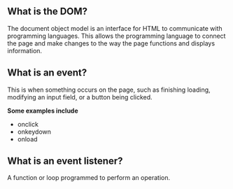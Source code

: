 ## What is the DOM?

The document object model is an interface for HTML to communicate with programming languages. This allows the programming language to connect the page and make changes to the way the page functions and displays information.

## What is an event?

This is when something occurs on the page, such as finishing loading, modifying an input field, or a button being clicked.

**Some examples include**

* onclick
* onkeydown
* onload

## What is an event listener?

A function or loop programmed to perform an operation.
